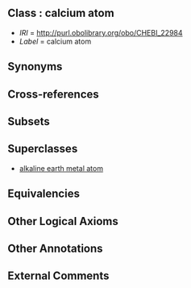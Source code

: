 
## Class : calcium atom

 * *IRI* = http://purl.obolibrary.org/obo/CHEBI_22984
 * *Label* = calcium atom

## Synonyms


## Cross-references


## Subsets


## Superclasses

 * [alkaline earth metal atom](../../CHEBI/13/CHEBI_22313.md)

## Equivalencies


## Other Logical Axioms


## Other Annotations


## External Comments

